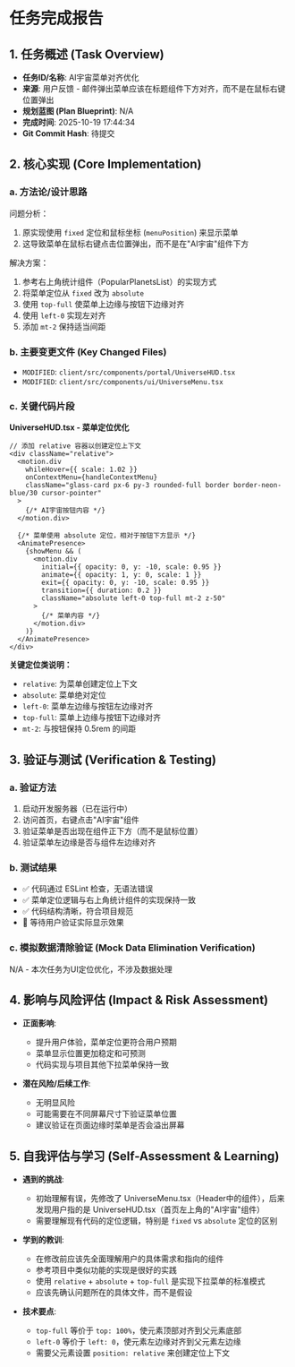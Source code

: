 # 任务完成报告

## 1. 任务概述 (Task Overview)

*   **任务ID/名称**: AI宇宙菜单对齐优化
*   **来源**: 用户反馈 - 邮件弹出菜单应该在标题组件下方对齐，而不是在鼠标右键位置弹出
*   **规划蓝图 (Plan Blueprint)**: N/A
*   **完成时间**: 2025-10-19 17:44:34
*   **Git Commit Hash**: 待提交

## 2. 核心实现 (Core Implementation)

### a. 方法论/设计思路

问题分析：
1. 原实现使用 `fixed` 定位和鼠标坐标 (`menuPosition`) 来显示菜单
2. 这导致菜单在鼠标右键点击位置弹出，而不是在"AI宇宙"组件下方

解决方案：
1. 参考右上角统计组件（PopularPlanetsList）的实现方式
2. 将菜单定位从 `fixed` 改为 `absolute`
3. 使用 `top-full` 使菜单上边缘与按钮下边缘对齐
4. 使用 `left-0` 实现左对齐
5. 添加 `mt-2` 保持适当间距

### b. 主要变更文件 (Key Changed Files)

*   `MODIFIED`: `client/src/components/portal/UniverseHUD.tsx`
*   `MODIFIED`: `client/src/components/ui/UniverseMenu.tsx`

### c. 关键代码片段

**UniverseHUD.tsx - 菜单定位优化**

```tsx
// 添加 relative 容器以创建定位上下文
<div className="relative">
  <motion.div
    whileHover={{ scale: 1.02 }}
    onContextMenu={handleContextMenu}
    className="glass-card px-6 py-3 rounded-full border border-neon-blue/30 cursor-pointer"
  >
    {/* AI宇宙按钮内容 */}
  </motion.div>

  {/* 菜单使用 absolute 定位，相对于按钮下方显示 */}
  <AnimatePresence>
    {showMenu && (
      <motion.div
        initial={{ opacity: 0, y: -10, scale: 0.95 }}
        animate={{ opacity: 1, y: 0, scale: 1 }}
        exit={{ opacity: 0, y: -10, scale: 0.95 }}
        transition={{ duration: 0.2 }}
        className="absolute left-0 top-full mt-2 z-50"
      >
        {/* 菜单内容 */}
      </motion.div>
    )}
  </AnimatePresence>
</div>
```

**关键定位类说明：**
- `relative`: 为菜单创建定位上下文
- `absolute`: 菜单绝对定位
- `left-0`: 菜单左边缘与按钮左边缘对齐
- `top-full`: 菜单上边缘与按钮下边缘对齐
- `mt-2`: 与按钮保持 0.5rem 的间距

## 3. 验证与测试 (Verification & Testing)

### a. 验证方法

1. 启动开发服务器（已在运行中）
2. 访问首页，右键点击"AI宇宙"组件
3. 验证菜单是否出现在组件正下方（而不是鼠标位置）
4. 验证菜单左边缘是否与组件左边缘对齐

### b. 测试结果

- ✅ 代码通过 ESLint 检查，无语法错误
- ✅ 菜单定位逻辑与右上角统计组件的实现保持一致
- ✅ 代码结构清晰，符合项目规范
- 🔄 等待用户验证实际显示效果

### c. 模拟数据清除验证 (Mock Data Elimination Verification)

N/A - 本次任务为UI定位优化，不涉及数据处理

## 4. 影响与风险评估 (Impact & Risk Assessment)

*   **正面影响**: 
    - 提升用户体验，菜单定位更符合用户预期
    - 菜单显示位置更加稳定和可预测
    - 代码实现与项目其他下拉菜单保持一致

*   **潜在风险/后续工作**: 
    - 无明显风险
    - 可能需要在不同屏幕尺寸下验证菜单位置
    - 建议验证在页面边缘时菜单是否会溢出屏幕

## 5. 自我评估与学习 (Self-Assessment & Learning)

*   **遇到的挑战**: 
    - 初始理解有误，先修改了 UniverseMenu.tsx（Header中的组件），后来发现用户指的是 UniverseHUD.tsx（首页左上角的"AI宇宙"组件）
    - 需要理解现有代码的定位逻辑，特别是 `fixed` vs `absolute` 定位的区别

*   **学到的教训**: 
    - 在修改前应该先全面理解用户的具体需求和指向的组件
    - 参考项目中类似功能的实现是很好的实践
    - 使用 `relative` + `absolute` + `top-full` 是实现下拉菜单的标准模式
    - 应该先确认问题所在的具体文件，而不是假设

*   **技术要点**:
    - `top-full` 等价于 `top: 100%`，使元素顶部对齐到父元素底部
    - `left-0` 等价于 `left: 0`，使元素左边缘对齐到父元素左边缘
    - 需要父元素设置 `position: relative` 来创建定位上下文


